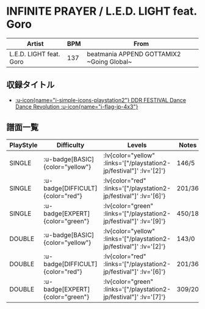 # INFINITE PRAYER / L.E.D. LIGHT feat. Goro

|Artist|BPM|From|
|------|---|----|
|L.E.D. LIGHT feat. Goro|137|beatmania APPEND GOTTAMIX2 ~Going Global~|

## 収録タイトル

- [ :u-icon{name="i-simple-icons-playstation2"} DDR FESTIVAL Dance Dance Revolution :u-icon{name="i-flag-jp-4x3"} ](/playstation2-jp/festival)

## 譜面一覧

|PlayStyle|Difficulty|Levels|Notes|Movie|
|---------|----------|------|-----|-----|
|SINGLE| :u-badge[BASIC]{color="yellow"} | :lv{color="yellow" :links='["/playstation2-jp/festival"]' :lv='[2]'} |146/5||
|SINGLE| :u-badge[DIFFICULT]{color="red"} | :lv{color="red" :links='["/playstation2-jp/festival"]' :lv='[6]'} |201/36||
|SINGLE| :u-badge[EXPERT]{color="green"} | :lv{color="green" :links='["/playstation2-jp/festival"]' :lv='[9]'} |450/18||
|DOUBLE| :u-badge[BASIC]{color="yellow"} | :lv{color="yellow" :links='["/playstation2-jp/festival"]' :lv='[2]'} |143/0||
|DOUBLE| :u-badge[DIFFICULT]{color="red"} | :lv{color="red" :links='["/playstation2-jp/festival"]' :lv='[6]'} |201/36||
|DOUBLE| :u-badge[EXPERT]{color="green"} | :lv{color="green" :links='["/playstation2-jp/festival"]' :lv='[7]'} |309/20||
